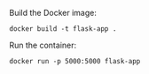 Build the Docker image:
```
docker build -t flask-app .
```
Run the container:
```
docker run -p 5000:5000 flask-app
```